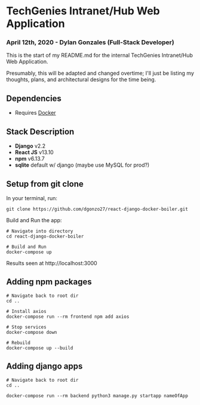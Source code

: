 # TechGenies Intranet/Hub Web Application
### April 12th, 2020 - Dylan Gonzales (Full-Stack Developer)

This is the start of my README.md for the internal TechGenies Intranet/Hub Web Application.

Presumably, this will be adapted and changed overtime; I'll just be listing my thoughts, plans, and 
architectural designs for the time being.

## Dependencies

- Requires [Docker](https://docs.docker.com/docker-for-mac/install/)

## Stack Description
- **Django** v2.2
- **React JS** v13.10
- **npm** v6.13.7
- **sqlite** default w/ django (maybe use MySQL for prod?)

## Setup from git clone
In your terminal, run:
    
    git clone https://github.com/dgonzo27/react-django-docker-boiler.git
    
Build and Run the app:

    # Navigate into directory
    cd react-django-docker-boiler
    
    # Build and Run
    docker-compose up
    
Results seen at http://localhost:3000

## Adding npm packages
    # Navigate back to root dir
    cd ..

    # Install axios
    docker-compose run --rm frontend npm add axios

    # Stop services
    docker-compose down

    # Rebuild
    docker-compose up --build

## Adding django apps
    # Navigate back to root dir
    cd ..
    
    docker-compose run --rm backend python3 manage.py startapp nameOfApp


